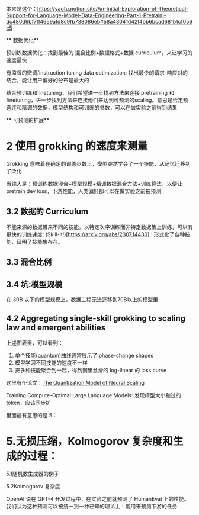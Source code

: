 本来是这个：https://yaofu.notion.site/An-Initial-Exploration-of-Theoretical-Support-for-Language-Model-Data-Engineering-Part-1-Pretraini-dc480d9bf7ff4659afd8c9fb738086eb#58a43041d42f4bb6bcad681b1cf056c5


** 数据优化**

预训练数据优化：找到最佳的 混合比例+数据格式+数据 curriculum，来让学习的速度最快

有监督的微调/instruction tuning data optimization: 找出最少的请求-响应对的结合，能让用户偏好的分布是最大的

结合预训练和finetuning，我们希望进一步找到方法来连接 pretraining 和 finetuning，进一步找到方法来连接他们来达到可预测的scaling。意思是给定预选连和精调的数据，模型结构和可训练的参数，可以在做实验之前得到结果

** 可预测的扩展**

# 2 使用 grokking 的速度来测量
Grokking 意味着在确定的训练步数上，模型突然学会了一个技能，从记忆迁移到了泛化

当输入是：预训练数据混合+模型规模+精调数据混合方法+训练算法，以便让 pretrain dev loss，下游性能，人类偏好都可以在做实验之前被预测

## 3.2 数据的 Curriculum

不能来源的数据带来不同的技能。以特定次序训练而非特定数据集上训练，可以有更快的训练速度:
(Skill-it!)[https://arxiv.org/abs/2307.14430] : 形式化了各种技能，证明了技能集存在。
## 3.3 混合比例

## 3.4 坑:模型规模
在 30B 以下的模型规模上，数据工程无法迁移到70B以上的模型里

## 4.2 Aggregating single-skill grokking to scaling law and emergent abilities

上述图表里，可以看到：

1. 单个技能(quantum)曲线通常展示了 phase-change shapes
2. 模型学习不同技能的速度不一样
3. 把多种技能聚合到一起，得到图里丝滑的 log-linear 的 loss curve




这里有个论文：[The Quantization Model of Neural Scaling](https://arxiv.org/abs/2303.13506)

Training Compute-Optimal Large Language Models: 发现模型大小和过的token，应该同步扩

里面最有意思的是 5：

# 5.无损压缩，Kolmogorov 复杂度和生成的过程：

5.1随机数生成器的例子

5.2Kolmogorov 复杂度

OpenAI 说在 GPT-4 开发过程中，在实验之前就预测了 HumanEval 上的性能。我们认为这种预测可以被统一到一种已知的理论上：能用来预测下游的任务

